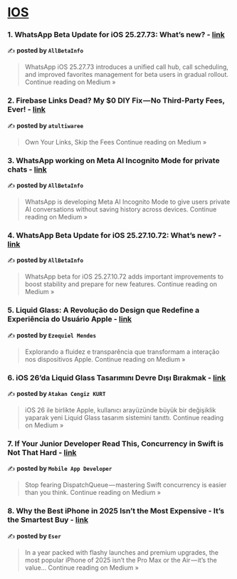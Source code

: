 
<h1><a href=https://medium.com/tag/ios/recommended target="_blank" rel="noopener noreferrer">IOS</a></h1>
<h3>1. WhatsApp Beta Update for iOS 25.27.73: What’s new? - <a href="https://medium.com/@allbetainfo/whatsapp-beta-update-for-ios-25-27-73-whats-new-ccb55b455ca9?source=rss------ios-5" target="_blank" rel="noopener noreferrer">link</a></h3>

✍️ **posted by `AllBetaInfo`**

<blockquote>WhatsApp iOS 25.27.73 introduces a unified call hub, call scheduling, and improved favorites management for beta users in gradual rollout.
Continue reading on Medium »</blockquote>

<h3>2.  Firebase Links Dead? My $0 DIY Fix — No Third-Party Fees, Ever! - <a href="https://medium.com/@atultiwaree/firebase-links-dead-my-0-diy-fix-no-third-party-fees-ever-08838917b03a?source=rss------ios-5" target="_blank" rel="noopener noreferrer">link</a></h3>

✍️ **posted by `atultiwaree`**

<blockquote>Own Your Links, Skip the Fees
Continue reading on Medium »</blockquote>

<h3>3. WhatsApp working on Meta AI Incognito Mode for private chats - <a href="https://medium.com/@allbetainfo/whatsapp-working-on-meta-ai-incognito-mode-for-private-chats-255889f32153?source=rss------ios-5" target="_blank" rel="noopener noreferrer">link</a></h3>

✍️ **posted by `AllBetaInfo`**

<blockquote>WhatsApp is developing Meta AI Incognito Mode to give users private AI conversations without saving history across devices.
Continue reading on Medium »</blockquote>

<h3>4. WhatsApp Beta Update for iOS 25.27.10.72: What’s new? - <a href="https://medium.com/@allbetainfo/whatsapp-beta-update-for-ios-25-27-10-72-whats-new-d82d040e54eb?source=rss------ios-5" target="_blank" rel="noopener noreferrer">link</a></h3>

✍️ **posted by `AllBetaInfo`**

<blockquote>WhatsApp beta for iOS 25.27.10.72 adds important improvements to boost stability and prepare for new features.
Continue reading on Medium »</blockquote>

<h3>5. Liquid Glass: A Revolução do Design que Redefine a Experiência do Usuário Apple - <a href="https://ezequiel-mendes7.medium.com/liquid-glass-a-revolu%C3%A7%C3%A3o-do-design-que-redefine-a-experi%C3%AAncia-do-usu%C3%A1rio-apple-e14a85757f73?source=rss------ios-5" target="_blank" rel="noopener noreferrer">link</a></h3>

✍️ **posted by `Ezequiel Mendes`**

<blockquote>Explorando a fluidez e transparência que transformam a interação nos dispositivos Apple.
Continue reading on Medium »</blockquote>

<h3>6. iOS 26’da Liquid Glass Tasarımını Devre Dışı Bırakmak - <a href="https://atakancengizkurt.medium.com/ios-26da-liquid-glass-tasar%C4%B1m%C4%B1n%C4%B1-devre-d%C4%B1%C5%9F%C4%B1-b%C4%B1rakmak-76c2f3c28254?source=rss------ios-5" target="_blank" rel="noopener noreferrer">link</a></h3>

✍️ **posted by `Atakan Cengiz KURT`**

<blockquote>iOS 26 ile birlikte Apple, kullanıcı arayüzünde büyük bir değişiklik yaparak yeni Liquid Glass tasarım sistemini tanıttı.
Continue reading on Medium »</blockquote>

<h3>7. If Your Junior Developer Read This, Concurrency in Swift is Not That Hard - <a href="https://medium.com/@avula.koti.realpage/if-your-junior-developer-read-this-concurrency-in-swift-is-not-that-hard-0d4c3b7a89f8?source=rss------ios-5" target="_blank" rel="noopener noreferrer">link</a></h3>

✍️ **posted by `Mobile App Developer`**

<blockquote>Stop fearing DispatchQueue — mastering Swift concurrency is easier than you think.
Continue reading on Medium »</blockquote>

<h3>8. Why the Best iPhone in 2025 Isn’t the Most Expensive - It’s the Smartest Buy - <a href="https://medium.com/@WrittenByES/why-the-best-iphone-in-2025-isnt-the-most-expensive-it-s-the-smartest-buy-15c2cf9d498f?source=rss------ios-5" target="_blank" rel="noopener noreferrer">link</a></h3>

✍️ **posted by `Eser`**

<blockquote>In a year packed with flashy launches and premium upgrades, the most popular iPhone of 2025 isn’t the Pro Max or the Air — it’s the value…
Continue reading on Medium »</blockquote>

